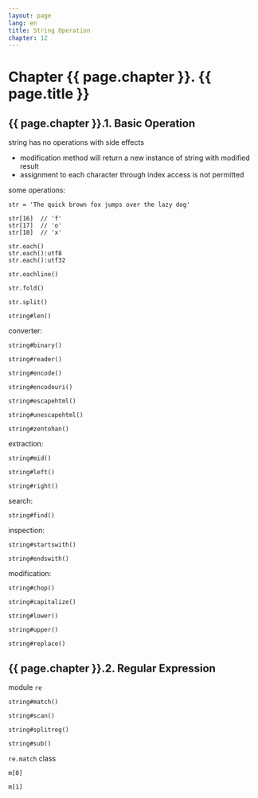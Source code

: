 ```yaml
---
layout: page
lang: en
title: String Operation
chapter: 12
---
```


# Chapter {{ page.chapter }}. {{ page.title }}

## {{ page.chapter }}.1. Basic Operation

string has no operations with side effects

* modification method will return a new instance of string with modified result
* assignment to each character through index access is not permitted

some operations:

    str = 'The quick brown fox jumps over the lazy dog'

    str[16]  // 'f'
    str[17]  // 'o'
    str[18]  // 'x'

    str.each()
    str.each():utf8
    str.each():utf32

    str.eachline()

    str.fold()
    
    str.split()

`string#len()`

converter:

`string#binary()`

`string#reader()`

`string#encode()`

`string#encodeuri()`

`string#escapehtml()`

`string#unescapehtml()`

`string#zentohan()`


extraction:

`string#mid()`

`string#left()`

`string#right()`


search:

`string#find()`

inspection:

`string#startswith()`

`string#endswith()`

modification:

`string#chop()`

`string#capitalize()`

`string#lower()`

`string#upper()`

`string#replace()`



## {{ page.chapter }}.2. Regular Expression

module `re`

`string#match()`

`string#scan()`

`string#splitreg()`

`string#sub()`

`re.match` class

`m[0]`

`m[1]`

